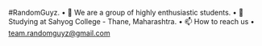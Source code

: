 #RandomGuyz.
•	👋 We are a group of highly enthusiastic students.
•	🌆 Studying at Sahyog College - Thane, Maharashtra.
•	📫 How to reach us
•	team.randomguyz@gmail.com
